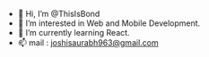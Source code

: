 - 👋 Hi, I’m @ThisIsBond
- 👀 I’m interested in Web and Mobile Development.
- 🌱 I’m currently learning React.
- 📫 mail : joshisaurabh963@gmail.com

<!---
ThisIsBond/ThisIsBond is a ✨ special ✨ repository because its `README.md` (this file) appears on your GitHub profile.
You can click the Preview link to take a look at your changes.
--->
